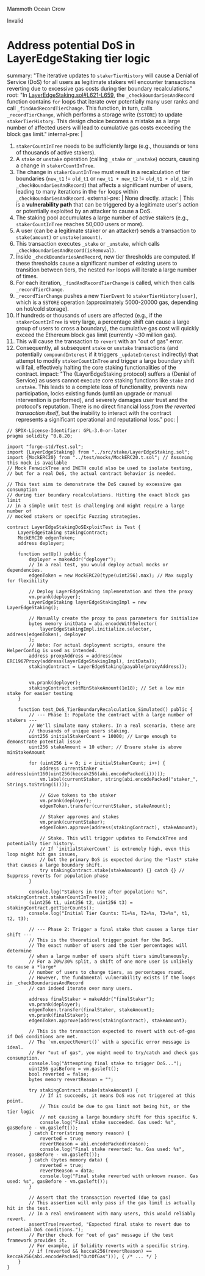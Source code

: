 Mammoth Ocean Crow

Invalid

# Address potential DoS in LayerEdgeStaking tier logic

summary: "The iterative updates to `stakerTierHistory` will cause a Denial of Service (DoS) for all users as legitimate stakers will encounter transactions reverting due to excessive gas costs during tier boundary recalculations."
root: "In [LayerEdgeStaking.sol#L621-L659](https://github.com/sherlock-audit/2025-05-layeredge/blob/main/src/stake/LayerEdgeStaking.sol#L621-L659), the `_checkBoundariesAndRecord` function contains `for` loops that iterate over potentially many user ranks and call `_findAndRecordTierChange`. This function, in turn, calls `_recordTierChange`, which performs a storage write (`SSTORE`) to update `stakerTierHistory`. This design choice becomes a mistake as a large number of affected users will lead to cumulative gas costs exceeding the block gas limit."
internal-pre: |
  1. `stakerCountInTree` needs to be sufficiently large (e.g., thousands or tens of thousands of active stakers).
  2. A `stake` or `unstake` operation (calling `_stake` or `_unstake`) occurs, causing a change in `stakerCountInTree`.
  3. The change in `stakerCountInTree` must result in a recalculation of tier boundaries (`new_t1` != `old_t1` or `new_t1 + new_t2` != `old_t1 + old_t2` in `_checkBoundariesAndRecord`) that affects a significant number of users, leading to many iterations in the `for` loops within `_checkBoundariesAndRecord`.
external-pre: |
  None directly.
attack: |
  This is a **vulnerability path** that can be triggered by a legitimate user's action or potentially exploited by an attacker to cause a DoS.
  1. The staking pool accumulates a large number of active stakers (e.g., `stakerCountInTree` reaches 50,000 users or more).
  2. A user (can be a legitimate staker or an attacker) sends a transaction to `stake(amount)` or `unstake(amount)`.
  3. This transaction executes `_stake` or `_unstake`, which calls `_checkBoundariesAndRecord(isRemoval)`.
  4. Inside `_checkBoundariesAndRecord`, new tier thresholds are computed. If these thresholds cause a significant number of existing users to transition between tiers, the nested `for` loops will iterate a large number of times.
  5. For each iteration, `_findAndRecordTierChange` is called, which then calls `_recordTierChange`.
  6. `_recordTierChange` pushes a new `TierEvent` to `stakerTierHistory[user]`, which is a `SSTORE` operation (approximately 5000-20000 gas, depending on hot/cold storage).
  7. If hundreds or thousands of users are affected (e.g., if the `stakerCountInTree` is very large, a percentage shift can cause a large group of users to cross a boundary), the cumulative gas cost will quickly exceed the Ethereum block gas limit (currently ~30 million gas).
  8. This will cause the transaction to `revert` with an "out of gas" error.
  9. Consequently, all subsequent `stake` or `unstake` transactions (and potentially `compoundInterest` if it triggers `_updateInterest` indirectly) that attempt to modify `stakerCountInTree` and trigger a large boundary shift will fail, effectively halting the core staking functionalities of the contract.
impact: "The {LayerEdgeStaking protocol} suffers a {Denial of Service} as users cannot execute core staking functions like `stake` and `unstake`. This leads to a complete loss of functionality, prevents new participation, locks existing funds (until an upgrade or manual intervention is performed), and severely damages user trust and the protocol's reputation. There is no direct financial loss *from the reverted transaction itself*, but the inability to interact with the contract represents a significant operational and reputational loss."
poc: |
  ```solidity
  // SPDX-License-Identifier: GPL-3.0-or-later
  pragma solidity ^0.8.20;

  import "forge-std/Test.sol";
  import {LayerEdgeStaking} from "../src/stake/LayerEdgeStaking.sol";
  import {MockERC20} from "../test/mocks/MockERC20.t.sol"; // Assuming this mock is available
  // Mock FenwickTree and IWETH could also be used to isolate testing,
  // but for a real DoS, the actual contract behavior is needed.

  // This test aims to demonstrate the DoS caused by excessive gas consumption
  // during tier boundary recalculations. Hitting the exact block gas limit
  // in a simple unit test is challenging and might require a large number of
  // mocked stakers or specific Fuzzing strategies.

  contract LayerEdgeStakingDoSExploitTest is Test {
      LayerEdgeStaking stakingContract;
      MockERC20 edgenToken;
      address deployer;

      function setUp() public {
          deployer = makeAddr("deployer");
          // In a real test, you would deploy actual mocks or dependencies.
          edgenToken = new MockERC20(type(uint256).max); // Max supply for flexibility

          // Deploy LayerEdgeStaking implementation and then the proxy
          vm.prank(deployer);
          LayerEdgeStaking layerEdgeStakingImpl = new LayerEdgeStaking();
          
          // Manually create the proxy to pass parameters for initialize
          bytes memory initData = abi.encodeWithSelector(
              layerEdgeStakingImpl.initialize.selector, address(edgenToken), deployer
          );
          // Note: For actual deployment scripts, ensure the HelperConfig is used as intended.
          address proxyAddress = address(new ERC1967Proxy(address(layerEdgeStakingImpl), initData));
          stakingContract = LayerEdgeStaking(payable(proxyAddress));


          vm.prank(deployer);
          stakingContract.setMinStakeAmount(1e18); // Set a low min stake for easier testing
      }

      function test_DoS_TierBoundaryRecalculation_Simulated() public {
          // --- Phase 1: Populate the contract with a large number of stakers ---
          // We'll simulate many stakers. In a real scenario, these are
          // thousands of unique users staking.
          uint256 initialStakerCount = 10000; // Large enough to demonstrate potential issue
          uint256 stakeAmount = 10 ether; // Ensure stake is above minStakeAmount

          for (uint256 i = 0; i < initialStakerCount; i++) {
              address currentStaker = address(uint160(uint256(keccak256(abi.encodePacked(i)))));
              vm.label(currentStaker, string(abi.encodePacked("staker_", Strings.toString(i))));
              
              // Give tokens to the staker
              vm.prank(deployer);
              edgenToken.transfer(currentStaker, stakeAmount);

              // Staker approves and stakes
              vm.prank(currentStaker);
              edgenToken.approve(address(stakingContract), stakeAmount);
              
              // Stake. This will trigger updates to FenwickTree and potentially tier history.
              // If `initialStakerCount` is extremely high, even this loop might hit gas issues,
              // but the primary DoS is expected during the *last* stake that causes a large boundary shift.
              try stakingContract.stake(stakeAmount) {} catch {} // Suppress reverts for population phase
          }
          
          console.log("Stakers in tree after population: %s", stakingContract.stakerCountInTree());
          (uint256 t1, uint256 t2, uint256 t3) = stakingContract.getTierCounts();
          console.log("Initial Tier Counts: T1=%s, T2=%s, T3=%s", t1, t2, t3);

          // --- Phase 2: Trigger a final stake that causes a large tier shift ---
          // This is the theoretical trigger point for the DoS.
          // The exact number of users and the tier percentages will determine
          // when a large number of users shift tiers simultaneously.
          // For a 20%/30% split, a shift of one more user is unlikely to cause a *large*
          // number of users to change tiers, as percentages round.
          // However, the fundamental vulnerability exists if the loops in _checkBoundariesAndRecord
          // can indeed iterate over many users.

          address finalStaker = makeAddr("finalStaker");
          vm.prank(deployer);
          edgenToken.transfer(finalStaker, stakeAmount);
          vm.prank(finalStaker);
          edgenToken.approve(address(stakingContract), stakeAmount);

          // This is the transaction expected to revert with out-of-gas if DoS conditions are met.
          // The `vm.expectRevert()` with a specific error message is ideal.
          // For "out of gas", you might need to try/catch and check gas consumption.
          console.log("Attempting final stake to trigger DoS...");
          uint256 gasBefore = vm.gasleft();
          bool reverted = false;
          bytes memory revertReason = "";

          try stakingContract.stake(stakeAmount) {
              // If it succeeds, it means DoS was not triggered at this point.
              // This could be due to gas limit not being hit, or the tier logic
              // not causing a large boundary shift for this specific N.
              console.log("Final stake succeeded. Gas used: %s", gasBefore - vm.gasleft());
          } catch Error(string memory reason) {
              reverted = true;
              revertReason = abi.encodePacked(reason);
              console.log("Final stake reverted: %s. Gas used: %s", reason, gasBefore - vm.gasleft());
          } catch (bytes memory data) {
              reverted = true;
              revertReason = data;
              console.log("Final stake reverted with unknown reason. Gas used: %s", gasBefore - vm.gasleft());
          }

          // Assert that the transaction reverted (due to gas)
          // This assertion will only pass if the gas limit is actually hit in the test.
          // In a real environment with many users, this would reliably revert.
          assertTrue(reverted, "Expected final stake to revert due to potential DoS conditions.");
          // Further check for "out of gas" message if the test framework provides it.
          // For example, if Solidity reverts with a specific string.
          // if (reverted && keccak256(revertReason) == keccak256(abi.encodePacked("OutOfGas"))), { /* ... */ }
      }
  }